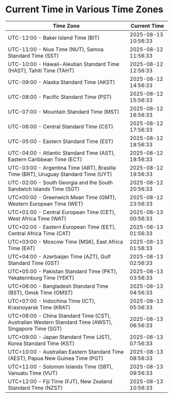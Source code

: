 # Current Time in Various Time Zones

| Time Zone | Current Time |
|-----------|--------------|
| UTC-12:00 - Baker Island Time (BIT) | 2025-08-13 10:56:33 |
| UTC-11:00 - Niue Time (NUT), Samoa Standard Time (SST) | 2025-08-12 11:56:33 |
| UTC-10:00 - Hawaii-Aleutian Standard Time (HAST), Tahiti Time (TAHT) | 2025-08-12 12:56:33 |
| UTC-09:00 - Alaska Standard Time (AKST) | 2025-08-12 14:56:33 |
| UTC-08:00 - Pacific Standard Time (PST) | 2025-08-12 15:56:33 |
| UTC-07:00 - Mountain Standard Time (MST) | 2025-08-12 16:56:33 |
| UTC-06:00 - Central Standard Time (CST) | 2025-08-12 17:56:33 |
| UTC-05:00 - Eastern Standard Time (EST) | 2025-08-12 18:56:33 |
| UTC-04:00 - Atlantic Standard Time (AST), Eastern Caribbean Time (ECT) | 2025-08-12 19:56:33 |
| UTC-03:00 - Argentina Time (ART), Brasília Time (BRT), Uruguay Standard Time (UYT) | 2025-08-12 19:56:33 |
| UTC-02:00 - South Georgia and the South Sandwich Islands Time (SGT) | 2025-08-12 20:56:33 |
| UTC±00:00 - Greenwich Mean Time (GMT), Western European Time (WET) | 2025-08-12 23:56:33 |
| UTC+01:00 - Central European Time (CET), West Africa Time (WAT) | 2025-08-13 00:56:33 |
| UTC+02:00 - Eastern European Time (EET), Central Africa Time (CAT) | 2025-08-13 01:56:33 |
| UTC+03:00 - Moscow Time (MSK), East Africa Time (EAT) | 2025-08-13 01:56:33 |
| UTC+04:00 - Azerbaijan Time (AZT), Gulf Standard Time (GST) | 2025-08-13 02:56:33 |
| UTC+05:00 - Pakistan Standard Time (PKT), Yekaterinburg Time (YEKT) | 2025-08-13 03:56:33 |
| UTC+06:00 - Bangladesh Standard Time (BST), Omsk Time (OMST) | 2025-08-13 04:56:33 |
| UTC+07:00 - Indochina Time (ICT), Krasnoyarsk Time (KRAT) | 2025-08-13 05:56:33 |
| UTC+08:00 - China Standard Time (CST), Australian Western Standard Time (AWST), Singapore Time (SGT) | 2025-08-13 06:56:33 |
| UTC+09:00 - Japan Standard Time (JST), Korea Standard Time (KST) | 2025-08-13 07:56:33 |
| UTC+10:00 - Australian Eastern Standard Time (AEST), Papua New Guinea Time (PGT) | 2025-08-13 08:56:33 |
| UTC+11:00 - Solomon Islands Time (SBT), Vanuatu Time (VUT) | 2025-08-13 09:56:33 |
| UTC+12:00 - Fiji Time (FJT), New Zealand Standard Time (NZST) | 2025-08-13 10:56:33 |
